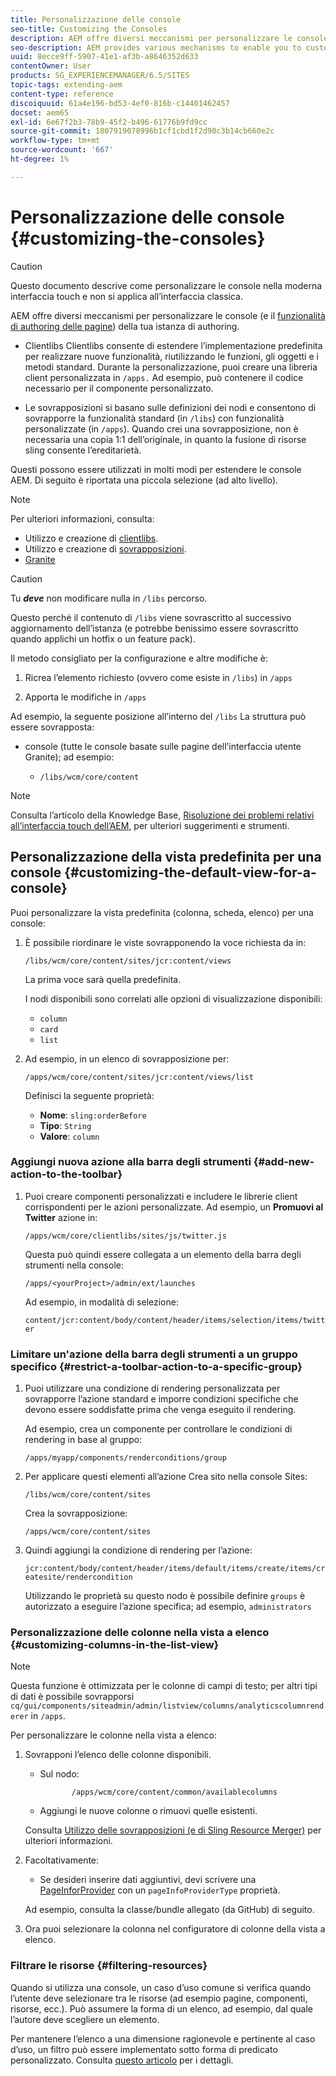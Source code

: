 ```yaml
---
title: Personalizzazione delle console
seo-title: Customizing the Consoles
description: AEM offre diversi meccanismi per personalizzare le console dell’istanza di authoring
seo-description: AEM provides various mechanisms to enable you to customize the consoles of your authoring instance
uuid: 8ecce9ff-5907-41e1-af3b-a8646352d633
contentOwner: User
products: SG_EXPERIENCEMANAGER/6.5/SITES
topic-tags: extending-aem
content-type: reference
discoiquuid: 61a4e196-bd53-4ef0-816b-c14401462457
docset: aem65
exl-id: 6e67f2b3-78b9-45f2-b496-61776b9fd9cc
source-git-commit: 1807919078996b1cf1cbd1f2d90c3b14cb660e2c
workflow-type: tm+mt
source-wordcount: '667'
ht-degree: 1%

---
```


# Personalizzazione delle console {#customizing-the-consoles}

>[!CAUTION]
>
>Questo documento descrive come personalizzare le console nella moderna interfaccia touch e non si applica all’interfaccia classica.

AEM offre diversi meccanismi per personalizzare le console (e il [funzionalità di authoring delle pagine](/help/sites-developing/customizing-page-authoring-touch.md)) della tua istanza di authoring.

* Clientlibs Clientlibs consente di estendere l’implementazione predefinita per realizzare nuove funzionalità, riutilizzando le funzioni, gli oggetti e i metodi standard. Durante la personalizzazione, puoi creare una libreria client personalizzata in `/apps.` Ad esempio, può contenere il codice necessario per il componente personalizzato.

* Le sovrapposizioni si basano sulle definizioni dei nodi e consentono di sovrapporre la funzionalità standard (in `/libs`) con funzionalità personalizzate (in `/apps`). Quando crei una sovrapposizione, non è necessaria una copia 1:1 dell’originale, in quanto la fusione di risorse sling consente l’ereditarietà.

Questi possono essere utilizzati in molti modi per estendere le console AEM. Di seguito è riportata una piccola selezione (ad alto livello).

>[!NOTE]
>
>Per ulteriori informazioni, consulta:
>
>* Utilizzo e creazione di [clientlibs](/help/sites-developing/clientlibs.md).
>* Utilizzo e creazione di [sovrapposizioni](/help/sites-developing/overlays.md).
>* [Granite](https://helpx.adobe.com/experience-manager/6-5/sites/developing/using/reference-materials/granite-ui/api/index.html)
>


>[!CAUTION]
>
>Tu ***deve*** non modificare nulla in `/libs` percorso.
>
>Questo perché il contenuto di `/libs` viene sovrascritto al successivo aggiornamento dell’istanza (e potrebbe benissimo essere sovrascritto quando applichi un hotfix o un feature pack).
>
>Il metodo consigliato per la configurazione e altre modifiche è:
>
>1. Ricrea l’elemento richiesto (ovvero come esiste in `/libs`) in `/apps`
>
>1. Apporta le modifiche in `/apps`
>

Ad esempio, la seguente posizione all’interno del `/libs` La struttura può essere sovrapposta:

* console (tutte le console basate sulle pagine dell’interfaccia utente Granite); ad esempio:

   * `/libs/wcm/core/content`

>[!NOTE]
>
>Consulta l’articolo della Knowledge Base, [Risoluzione dei problemi relativi all’interfaccia touch dell’AEM](https://helpx.adobe.com/experience-manager/kb/troubleshooting-aem-touchui-issues.html), per ulteriori suggerimenti e strumenti.

## Personalizzazione della vista predefinita per una console {#customizing-the-default-view-for-a-console}

Puoi personalizzare la vista predefinita (colonna, scheda, elenco) per una console:

1. È possibile riordinare le viste sovrapponendo la voce richiesta da in:

   `/libs/wcm/core/content/sites/jcr:content/views`

   La prima voce sarà quella predefinita.

   I nodi disponibili sono correlati alle opzioni di visualizzazione disponibili:

   * `column`
   * `card`
   * `list`

1. Ad esempio, in un elenco di sovrapposizione per:

   `/apps/wcm/core/content/sites/jcr:content/views/list`

   Definisci la seguente proprietà:

   * **Nome**: `sling:orderBefore`
   * **Tipo**: `String`
   * **Valore**: `column`

### Aggiungi nuova azione alla barra degli strumenti {#add-new-action-to-the-toolbar}

1. Puoi creare componenti personalizzati e includere le librerie client corrispondenti per le azioni personalizzate. Ad esempio, un **Promuovi al Twitter** azione in:

   `/apps/wcm/core/clientlibs/sites/js/twitter.js`

   Questa può quindi essere collegata a un elemento della barra degli strumenti nella console:

   `/apps/<yourProject>/admin/ext/launches`

   Ad esempio, in modalità di selezione:

   `content/jcr:content/body/content/header/items/selection/items/twitter`

### Limitare un&#39;azione della barra degli strumenti a un gruppo specifico {#restrict-a-toolbar-action-to-a-specific-group}

1. Puoi utilizzare una condizione di rendering personalizzata per sovrapporre l’azione standard e imporre condizioni specifiche che devono essere soddisfatte prima che venga eseguito il rendering.

   Ad esempio, crea un componente per controllare le condizioni di rendering in base al gruppo:

   `/apps/myapp/components/renderconditions/group`

1. Per applicare questi elementi all’azione Crea sito nella console Sites:

   `/libs/wcm/core/content/sites`

   Crea la sovrapposizione:

   `/apps/wcm/core/content/sites`

1. Quindi aggiungi la condizione di rendering per l’azione:

   `jcr:content/body/content/header/items/default/items/create/items/createsite/rendercondition`

   Utilizzando le proprietà su questo nodo è possibile definire `groups` è autorizzato a eseguire l’azione specifica; ad esempio, `administrators`

### Personalizzazione delle colonne nella vista a elenco {#customizing-columns-in-the-list-view}

>[!NOTE]
>
>Questa funzione è ottimizzata per le colonne di campi di testo; per altri tipi di dati è possibile sovrapporsi `cq/gui/components/siteadmin/admin/listview/columns/analyticscolumnrenderer` in `/apps`.

Per personalizzare le colonne nella vista a elenco:

1. Sovrapponi l’elenco delle colonne disponibili.

   * Sul nodo:

     ```
            /apps/wcm/core/content/common/availablecolumns
     ```

   * Aggiungi le nuove colonne o rimuovi quelle esistenti.

   Consulta [Utilizzo delle sovrapposizioni (e di Sling Resource Merger)](/help/sites-developing/overlays.md) per ulteriori informazioni.

1. Facoltativamente:

   * Se desideri inserire dati aggiuntivi, devi scrivere una [PageInforProvider](https://helpx.adobe.com/experience-manager/6-5/sites/developing/using/reference-materials/javadoc/com/day/cq/wcm/api/PageInfoProvider.html) con un
     `pageInfoProviderType` proprietà.

   Ad esempio, consulta la classe/bundle allegato (da GitHub) di seguito.

1. Ora puoi selezionare la colonna nel configuratore di colonne della vista a elenco.

### Filtrare le risorse {#filtering-resources}

Quando si utilizza una console, un caso d’uso comune si verifica quando l’utente deve selezionare tra le risorse (ad esempio pagine, componenti, risorse, ecc.). Può assumere la forma di un elenco, ad esempio, dal quale l’autore deve scegliere un elemento.

Per mantenere l’elenco a una dimensione ragionevole e pertinente al caso d’uso, un filtro può essere implementato sotto forma di predicato personalizzato. Consulta [questo articolo](/help/sites-developing/customizing-page-authoring-touch.md#filtering-resources) per i dettagli.
